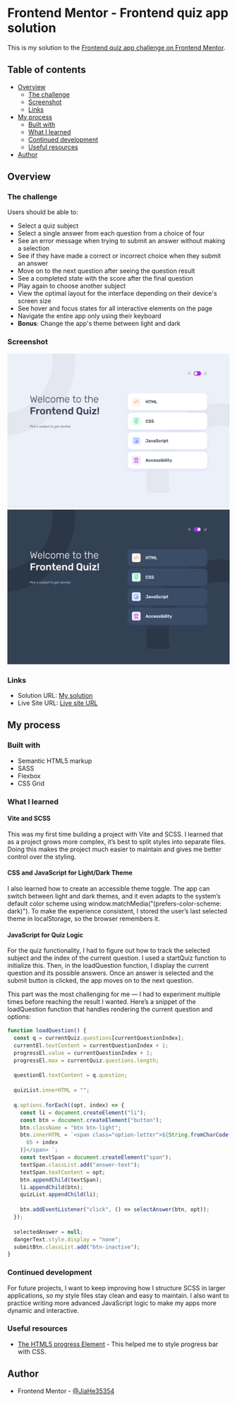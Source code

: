 # Frontend Mentor - Frontend quiz app solution

This is my solution to the [Frontend quiz app challenge on Frontend Mentor](https://www.frontendmentor.io/challenges/frontend-quiz-app-BE7xkzXQnU).

## Table of contents

- [Overview](#overview)
  - [The challenge](#the-challenge)
  - [Screenshot](#screenshot)
  - [Links](#links)
- [My process](#my-process)
  - [Built with](#built-with)
  - [What I learned](#what-i-learned)
  - [Continued development](#continued-development)
  - [Useful resources](#useful-resources)
- [Author](#author)

## Overview

### The challenge

Users should be able to:

- Select a quiz subject
- Select a single answer from each question from a choice of four
- See an error message when trying to submit an answer without making a selection
- See if they have made a correct or incorrect choice when they submit an answer
- Move on to the next question after seeing the question result
- See a completed state with the score after the final question
- Play again to choose another subject
- View the optimal layout for the interface depending on their device's screen size
- See hover and focus states for all interactive elements on the page
- Navigate the entire app only using their keyboard
- **Bonus**: Change the app's theme between light and dark

### Screenshot

![Screenshot light theme](./screenshot-light.png)
![Screenshot dark theme](./screenshot-dark.png)

### Links

- Solution URL: [My solution](https://www.frontendmentor.io/solutions/frontend-quiz-app-with-scss-and-javascript-aY7ihgsfN3)
- Live Site URL: [Live site URL](https://frontend-quiz-app.netlify.app/)

## My process

### Built with

- Semantic HTML5 markup
- SASS
- Flexbox
- CSS Grid

### What I learned

#### Vite and SCSS

This was my first time building a project with Vite and SCSS. I learned that as a project grows more complex, it’s best to split styles into separate files. Doing this makes the project much easier to maintain and gives me better control over the styling.

#### CSS and JavaScript for Light/Dark Theme

I also learned how to create an accessible theme toggle. The app can switch between light and dark themes, and it even adapts to the system’s default color scheme using window.matchMedia("(prefers-color-scheme: dark)"). To make the experience consistent, I stored the user’s last selected theme in localStorage, so the browser remembers it.

#### JavaScript for Quiz Logic

For the quiz functionality, I had to figure out how to track the selected subject and the index of the current question. I used a startQuiz function to initialize this. Then, in the loadQuestion function, I display the current question and its possible answers. Once an answer is selected and the submit button is clicked, the app moves on to the next question.

This part was the most challenging for me — I had to experiment multiple times before reaching the result I wanted. Here’s a snippet of the loadQuestion function that handles rendering the current question and options:

```js
function loadQuestion() {
  const q = currentQuiz.questions[currentQuestionIndex];
  currentEl.textContent = currentQuestionIndex + 1;
  progressEl.value = currentQuestionIndex + 1;
  progressEl.max = currentQuiz.questions.length;

  questionEl.textContent = q.question;

  quizList.innerHTML = "";

  q.options.forEach((opt, index) => {
    const li = document.createElement("li");
    const btn = document.createElement("button");
    btn.className = "btn btn-light";
    btn.innerHTML = `<span class="option-letter">${String.fromCharCode(
      65 + index
    )}</span> `;
    const textSpan = document.createElement("span");
    textSpan.classList.add("answer-text");
    textSpan.textContent = opt;
    btn.appendChild(textSpan);
    li.appendChild(btn);
    quizList.appendChild(li);

    btn.addEventListener("click", () => selectAnswer(btn, opt));
  });

  selectedAnswer = null;
  dangerText.style.display = "none";
  submitBtn.classList.add("btn-inactive");
}
```

### Continued development

For future projects, I want to keep improving how I structure SCSS in larger applications, so my style files stay clean and easy to maintain. I also want to practice writing more advanced JavaScript logic to make my apps more dynamic and interactive.

### Useful resources

- [The HTML5 progress Element](https://css-tricks.com/html5-progress-element/) - This helped me to style progress bar with CSS.

## Author

- Frontend Mentor - [@JiaHe35354](https://www.frontendmentor.io/profile/JiaHe35354)
